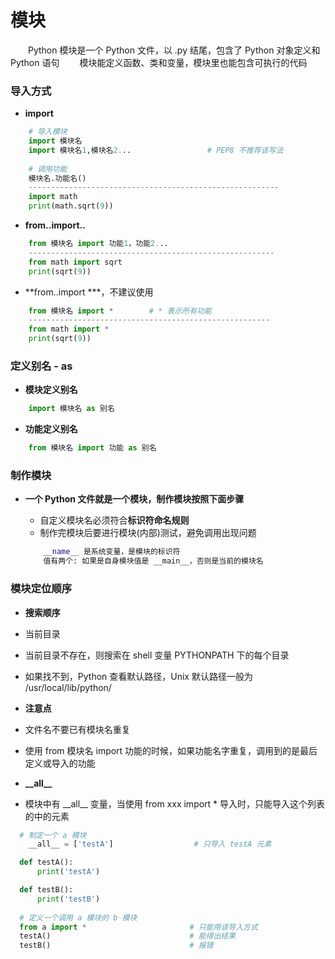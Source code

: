 # 模块
&emsp;&emsp;Python 模块是一个 Python 文件，以 .py 结尾，包含了 Python 对象定义和 Python 语句
&emsp;&emsp;模块能定义函数、类和变量，模块里也能包含可执行的代码

### 导入方式
*  **import**


```python
    # 导入模块
    import 模块名
    import 模块名1,模块名2...                 # PEP8 不推荐该写法
    
    # 调用功能
    模块名.功能名()
    --------------------------------------------------------
    import math
    print(math.sqrt(9))

```

*  **from..import..**


```python
    from 模块名 import 功能1，功能2...
    -------------------------------------------------------
    from math import sqrt
    print(sqrt(9))

```

*  **from..import ***，不建议使用



```python
    from 模块名 import *        # * 表示所有功能
    ------------------------------------------------------
    from math import *
    print(sqrt(9))

```

### 定义别名 - as
*  **模块定义别名**


```python
    import 模块名 as 别名

```

*  **功能定义别名**



```python
    from 模块名 import 功能 as 别名

```


### 制作模块
* **一个 Python 文件就是一个模块，制作模块按照下面步骤**
  *  自定义模块名必须符合**标识符命名规则**
  *  制作完模块后要进行模块(内部)测试，避免调用出现问题
  
  ```python
      __name__ 是系统变量，是模块的标识符
      值有两个: 如果是自身模块值是 __main__，否则是当前的模块名
  ```


### 模块定位顺序
*  **搜索顺序**
  *  当前目录
  *  当前目录不存在，则搜索在 shell 变量 PYTHONPATH 下的每个目录
  *  如果找不到，Python 查看默认路径，Unix 默认路径一般为 /usr/local/lib/python/
  
  
*  **注意点**
  *  文件名不要已有模块名重复
  *  使用 from 模块名 import 功能的时候，如果功能名字重复，调用到的是最后定义或导入的功能


*  **\_\_all\_\_**
  *  模块中有 \_\_all\_\_ 变量，当使用 from xxx import * 导入时，只能导入这个列表的中的元素
  
  ```python
    # 制定一个 a 模块
      __all__ = ['testA']                  # 只导入 testA 元素

    def testA():
        print('testA')

    def testB():
        print('testB')
        
    # 定义一个调用 a 模块的 b 模块
    from a import *                       # 只能用该导入方式
    testA()                               # 能得出结果
    testB()                               # 报错
  ```










